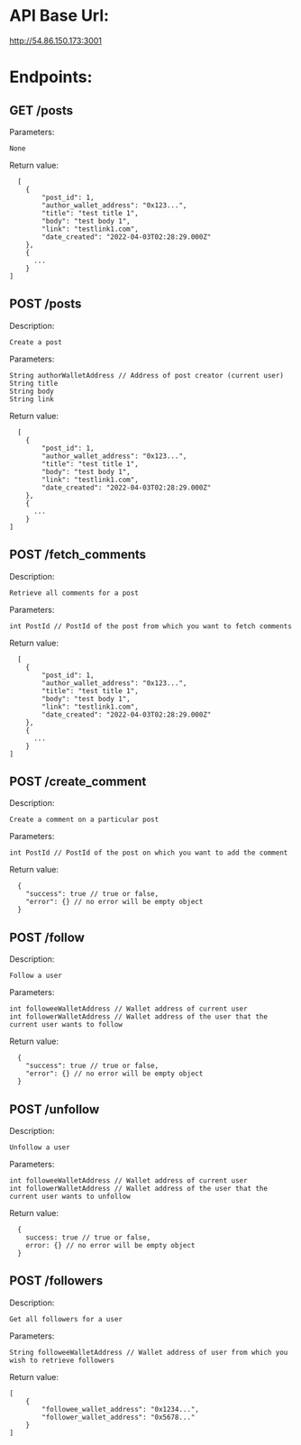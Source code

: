 # API Base Url:

http://54.86.150.173:3001

# Endpoints:

## GET /posts
  Parameters:
  ```
  None
  ```
    
  Return value:
  ```
    [
      {
          "post_id": 1,
          "author_wallet_address": "0x123...",
          "title": "test title 1",
          "body": "test body 1",
          "link": "testlink1.com",
          "date_created": "2022-04-03T02:28:29.000Z"
      },
      {
        ...
      }
  ]
  ```

## POST /posts
  Description:
  ```
  Create a post
  ```
  
  Parameters:
  ```
  String authorWalletAddress // Address of post creator (current user)
  String title
  String body
  String link
  ```
    
  Return value:
  ```
    [
      {
          "post_id": 1,
          "author_wallet_address": "0x123...",
          "title": "test title 1",
          "body": "test body 1",
          "link": "testlink1.com",
          "date_created": "2022-04-03T02:28:29.000Z"
      },
      {
        ...
      }
  ]
  ```

## POST /fetch_comments
  Description:
  ```
  Retrieve all comments for a post
  ```
  
  Parameters:
  ```
  int PostId // PostId of the post from which you want to fetch comments
  ```
    
  Return value:
  ```
    [
      {
          "post_id": 1,
          "author_wallet_address": "0x123...",
          "title": "test title 1",
          "body": "test body 1",
          "link": "testlink1.com",
          "date_created": "2022-04-03T02:28:29.000Z"
      },
      {
        ...
      }
  ]
  ```

## POST /create_comment
  Description:
  ```
  Create a comment on a particular post
  ```
  
  Parameters:
  ```
  int PostId // PostId of the post on which you want to add the comment
  ```
    
  Return value:
  ```
    {
      "success": true // true or false,
      "error": {} // no error will be empty object
    }
  ```

## POST /follow
  Description:
  ```
  Follow a user
  ```
  
  Parameters:
  ```
  int followeeWalletAddress // Wallet address of current user
  int followerWalletAddress // Wallet address of the user that the current user wants to follow
  ```
    
  Return value:
  ```
    {
      "success": true // true or false,
      "error": {} // no error will be empty object
    }
  ```

## POST /unfollow
  Description:
  ```
  Unfollow a user
  ```
  
  Parameters:
  ```
  int followeeWalletAddress // Wallet address of current user
  int followerWalletAddress // Wallet address of the user that the current user wants to unfollow
  ```
    
  Return value:
  ```
    {
      success: true // true or false,
      error: {} // no error will be empty object
    }
 ```

## POST /followers
  Description:
  ```
  Get all followers for a user
  ```
  
  Parameters:
  ```
  String followeeWalletAddress // Wallet address of user from which you wish to retrieve followers
  ```
    
  Return value:
  ```
  [
      {
          "followee_wallet_address": "0x1234...",
          "follower_wallet_address": "0x5678..."
      }
  ]
```


